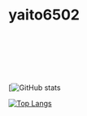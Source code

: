 # yaito6502

<br>
<br>
<br>
<br>
<br>

[![GitHub stats](https://github-readme-stats-hosting-2948.vercel.app/api?username=yaito6502&count_private=true&show_icons=true&theme=tokyonight)

[![Top Langs](https://github-readme-stats.vercel.app/api/top-langs/?username=yaito6502&layout=compact)](https://github.com/anuraghazra/github-readme-stats)

